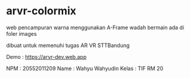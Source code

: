 # arvr-colormix

web pencampuran warna menggunakan A-Frame
wadah bermain ada di foler images

dibuat untuk memenuhi tugas AR VR STTBandung

Demo : https://arvr-dev.web.app

NPM : 20552011209
Name : Wahyu Wahyudin
Kelas : TIF RM 20
